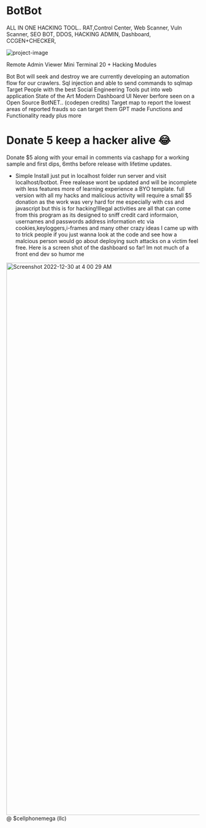 # BotBot
ALL IN ONE HACKING TOOL.. RAT,Control Center, Web Scanner, Vuln Scanner, SEO BOT, DDOS, HACKING ADMIN, Dashboard, CCGEN+CHECKER,

![project-image](https://user-images.githubusercontent.com/67332133/210049069-079a6066-e593-4789-8518-92c6534ac591.png)

 Remote Admin Viewer 
 Mini Terminal
 20 + Hacking Modules

 Bot Bot will seek and destroy we are currently developing an automation flow for our crawlers.
 Sql injection and able to send commands to sqlmap
 Target People with the best Social Engineering Tools put into web application 
 State of the Art Modern Dashboard UI Never berfore seen on a Open Source BotNET.. (codepen credits)
 Target map to report the lowest areas of reported frauds so can target them
 GPT made Functions and Functionality ready plus more

# Donate 5 keep a hacker alive 😂
Donate $5 along with your email in comments via cashapp for a working sample and first dips, 6mths before release with lifetime updates.
* Simple Install just put in localhost folder run server and visit localhost/botbot.
Free realease wont be updated and will be incomplete with less features more of learning experience a BYO template. 
full version with all my hacks and malicious activity will require a small $5 donation as the work was very hard for me especially with css and javascript 
but this is for hacking!Illegal activities are all that can come from this program as its designed to sniff credit card informaion, usernames and passwords  address information etc via cookies,keyloggers,i-frames and many other crazy ideas I came up with to trick people if you just wanna look at the code and see how a malcious person would go about deploying such attacks on a victim feel free. Here is a screen shot of the dashboard so far! Im not much of a front end dev so humor me
<img width="1440" alt="Screenshot 2022-12-30 at 4 00 29 AM" src="https://user-images.githubusercontent.com/67332133/210052897-8aa03a2a-b788-4585-8dfc-34228ed08a3c.png">
@ $cellphonemega (llc)
